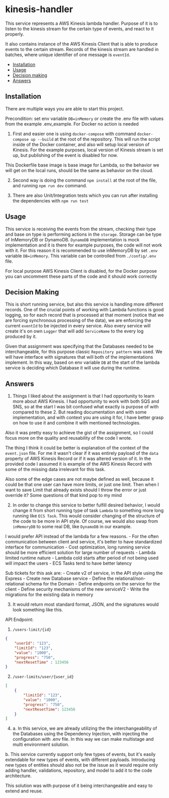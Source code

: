 # kinesis-handler

This service represents a AWS Kinesis lambda handler. Purpose of it is to listen to the kinesis stream for the certain type of events, and react to it properly.

It also contains instance of the AWS Kinesis Client that is able to produce events to the certain stream. Records of the kinesis stream are handled in batches, where unique identifier of one message is `eventId`.

- [Installation](#installation)
- [Usage](#usage)
- [Decision making](#decision-making)
- [Answers](#answers)

## Installation

There are multiple ways you are able to start this project.

Precondition: set env variable `DB=inMemory` or create the .env file with values from the example .env_example. For Docker no action is needed

1. First and easier one is using `docker-compose` with command `docker-compose up --build` at the root of the repository. This will run the script inside of the Docker container, and also will setup local version of Kinesis. For the example purposes, local version of Kinesis stream is set up, but publishing of the event is disabled for now.

This Dockerfile base image is base image for Lambda, so the behavior we will get on the local runs, should be the same as behavior on the cloud.

2. Second way is doing the command `npm install` at the root of the file, and running `npm run dev` command.

3. There are also Unit/Integration tests which you can run after installing the dependencies with `npm run test`

## Usage

This service is receiving the events from the stream, checking their type and base on type is performing actions in the `storage`. Storage can be type of InMemoryDB or DynamoDB. `DynamoDB` implementation is mock implementation and it is there for example purposes, the code will not work with it. For this reason it is recommended to use inMemoryDB by set `.env` variable `DB=inMemory`. This variable can be controlled from `./config/.env` file.

For local purpose AWS Kinesis Client is disabled, for the Docker purpose you can uncomment these parts of the code and it should work correctly

## Decision Making

This is short running service, but also this service is handling more different records. One of the crucial points of working with Lambda functions is good logging, so for each record that is processed at that moment (notice that we are forcing synchronous processing of the data), we are enforcing the current `eventId` to be injected in every service. Also every service will create it's on own `Logger` that will add `ServiceName` to the every log produced by it.

Given that assignment was specifying that the Databases needed to be interchangeable, for this purpose classic `Repository pattern` was used. We will have interface with signatures that will both of the implementations implement. In this way, based on env variable `DB` at the start of the lambda service is deciding which Database it will use during the runtime.

## Answers

1. Things I liked about the assignment is that I had opportunity to learn more about AWS Kinesis. I had opportunity to work with both SQS and SNS, so at the start I was bit confused what exactly is purpose of with compared to these 2. But reading documentation and with some implementation, and with context you are using it for, I have better grasp on how to use it and combine it with mentioned technologies.

Also it was pretty easy to achieve the gist of the assignment, so I could focus more on the quality and reusability of the code I wrote.

The thing I think it could be better is explanation of the context of the `event.json` file. For me it wasn't clear if it was entirely payload of the `data` property of AWS Kinesis Record or if it was altered version of it. In the provided code I assumed it is example of the AWS Kinesis Record with some of the missing data irrelevant for this task.

Also some of the edge cases are not maybe defined as well, because it could be that one user can have more limits, or just one limit. Then when I want to save Limit that already exists should I throw the error or just override it? Some questions of that kind pop to my mind

2. In order to change this service to better fulfill desired behavior, I would change it from short running type of task `Lambda` to something more long running like `ECS Task`.
   This would consider changing of the structure of the code to be more in API style. Of course, we would also swap from `inMemoryDB` to some real DB, like `DynamoDB` in our example.

I would prefer API instead of the lambda for a few reasons. - For the often communication between client and service, it's better to have standardized interface for communication - Cost optimization, long running service should be more efficient solution for large number of requests - Lambda limited runtime nature - Lambda cold starts after period of not being used will impact the users - ECS Tasks tend to have better latency

Sub tickets for this ask are: - Create v2 of service, in the API style using the Express - Create new Database service - Define the relational/non-relational schema for the Domain - Define endpoints on the service for the client - Define security mechanisms of the new serviceV2 - Write the migrations for the existing data in memory

3. It would return most standard format, JSON, and the signatures would look something like this.

API Endpoint:

1. `/users-limit/{id}`

```json
{
    "userId": "123",
    "limitId": "123",
    "value": "1000",
    "progress": "750",
    "nextResetTime" : 123456
}
```

2. `/user-limits/user/{user_id}`

```json
[
	{
		"limitId": "123",
		"value": "1000",
		"progress": "750",
		"nextResetTime": 123456
	}
]
```

4. a. In this service, we are already utilizing the the interchangeability of the Databases using the Dependency Injection, with injecting the configuration with .env file. In this way we can make multistage and multi environment solution.

b. This service currently support only few types of events, but it's easily extendable for new types of events, with different payloads. Introducing new types of entities should also not be the issue as it would require only adding handler, validations, repository, and model to add it to the code architecture.

This solution was with purpose of it being interchangeable and easy to extend and reuse.
